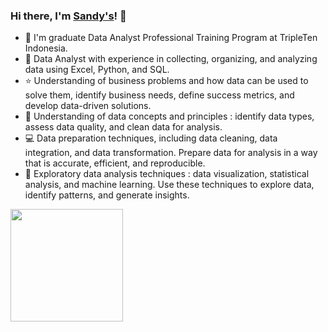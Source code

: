 ### Hi there, I'm [Sandy's](https://sandys-ss.github.io/heys/)! 👋

- 🏫 I'm graduate Data Analyst Professional Training Program at TripleTen Indonesia.
- 📖 Data Analyst with experience in collecting, organizing, and analyzing data using Excel, Python, and SQL.
- ⭐ Understanding of business problems and how data can be used to solve them, identify business needs, define success metrics, and develop data-driven solutions.
- 🏃 Understanding of data concepts and principles : identify data types, assess data quality, and clean data for analysis.
- 💻 Data preparation techniques, including data cleaning, data integration, and data transformation. Prepare data for analysis in a way that is accurate, efficient, and reproducible.
- 🐍 Exploratory data analysis techniques : data visualization, statistical analysis, and machine learning. Use these techniques to explore data, identify patterns, and generate insights.

<img height="180em" src="https://github-readme-stats-eight-theta.vercel.app/api/top-langs/?username=sandys-ss&layout=compact&langs_count=8"/>
  




